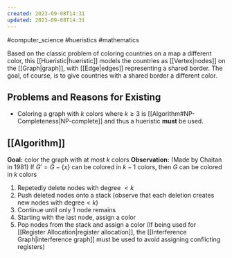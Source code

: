 ```yaml
---
created: 2023-09-08T14:31
updated: 2023-09-08T14:31
---
```

#computer_science #hueristics #mathematics 

Based on the classic problem of coloring countries on a map a different color, this [[Hueristic|hueristic]] models the countries as [[Vertex|nodes]] on the [[Graph|graph]], with [[Edge|edges]] representing a shared border. The goal, of course, is to give countries with a shared border a different color.

## Problems and Reasons for Existing
- Coloring a graph with $k$ colors where $k\geq 3$ is [[Algorithm#NP-Completeness|NP-complete]] and thus a hueristic **must** be used.

## [[Algorithm]]
**Goal:** color the graph with at most $k$ colors
**Observation:** (Made by Chaitan in 1981) If $G'=G-\{x\}$ can be colored in $k-1$ colors, then $G$ can be colored in $k$ colors

1. Repetedly delete nodes with degree $<k$
2. Push deleted nodes onto a stack (observe that each deletion creates new nodes with degree$<k$)
3. Continue until only 1 node remains
4. Starting with the last node, assign a color
5. Pop nodes from the stack and assign a color
	   (If being used for [[Register Allocation|register allocation]], the [[Interference Graph|interference graph]] must be used to avoid assigning conflicting registers)